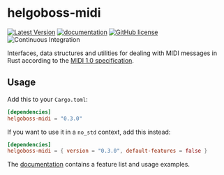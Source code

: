 # helgoboss-midi

[![Latest Version](https://img.shields.io/crates/v/helgoboss-midi.svg)](https://crates.io/crates/helgoboss-midi)
[![documentation](https://docs.rs/helgoboss-midi/badge.svg)](https://docs.rs/helgoboss-midi)
[![GitHub license](https://img.shields.io/badge/license-MIT-blue.svg)](https://raw.githubusercontent.com/helgoboss/helgoboss-midi/master/LICENSE)
![Continuous Integration](https://github.com/helgoboss/helgoboss-midi/workflows/Continuous%20Integration/badge.svg)

Interfaces, data structures and utilities for dealing with MIDI messages in Rust according to the
[MIDI 1.0 specification](https://www.midi.org/specifications-old/category/midi-1-0-detailed-specifications).

## Usage

Add this to your `Cargo.toml`:

```toml
[dependencies]
helgoboss-midi = "0.3.0"
```

If you want to use it in a `no_std` context, add this instead:

```toml
[dependencies]
helgoboss-midi = { version = "0.3.0", default-features = false }
```

The [documentation](https://docs.rs/helgoboss-midi) contains a feature list and usage examples.
